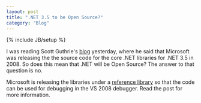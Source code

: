 ```yaml
---
layout: post
title: ".NET 3.5 to be Open Source?"
category: "Blog"
---
```

{% include JB/setup %}

I was reading Scott Guthrie's [blog](http://weblogs.asp.net/scottgu/archive/2007/10/03/releasing-the-source-code-for-the-net-framework-libraries.aspx) yesterday, where he said that Microsoft was releasing the the source code for the core .NET libraries for .NET 3.5 in 2008\. So does this mean that .NET will be Open Source? The answer to that question is no.

Microsoft is releasing the libraries under a [reference library](http://www.microsoft.com/resources/sharedsource/licensingbasics/referencelicense.mspx) so that the code can be used for debugging in the VS 2008 debugger. Read the post for more information.